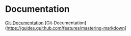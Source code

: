 # Documentation 
[Git-Documentation](https://git-scm.com/doc)
[Git-Documentation](https://guides.guithub.com/features/mastering-markdown]
